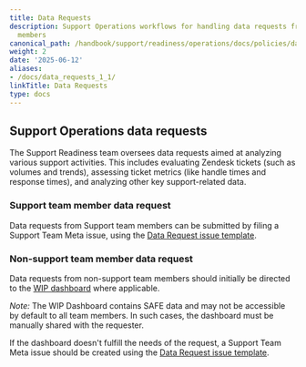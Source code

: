 ```yaml
---
title: Data Requests
description: Support Operations workflows for handling data requests from GitLab team
  members
canonical_path: /handbook/support/readiness/operations/docs/policies/data_requests
weight: 2
date: '2025-06-12'
aliases:
- /docs/data_requests_1_1/
linkTitle: Data Requests
type: docs
---
```


## Support Operations data requests

The Support Readiness team oversees data requests aimed at analyzing various support activities. This includes evaluating Zendesk tickets (such as volumes and trends), assessing ticket metrics (like handle times and response times), and analyzing other key support-related data.

### Support team member data request

Data requests from Support team members can be submitted by filing a Support Team Meta issue, using the [Data Request issue template](https://gitlab.com/gitlab-com/support/support-team-meta/-/blob/master/.gitlab/issue_templates/Data%20Request.md).

### Non-support team member data request

Data requests from non-support team members should initially be directed to the [WIP dashboard](https://gitlab.zendesk.com/explore/dashboard/EEE2BA02D87C93CA81B1B8B004200CC3218DB3CCBF174516A9824FA79EBABB63/tab/21320512) where applicable.

_Note:_  The WIP Dashboard contains SAFE data and may not be accessible by default to all team members. In such cases, the dashboard must be manually shared with the requester.

If the dashboard doesn't fulfill the needs of the request, a Support Team Meta issue should be created using the [Data Request issue template](https://gitlab.com/gitlab-com/support/support-team-meta/-/blob/master/.gitlab/issue_templates/Data%20Request.md).

